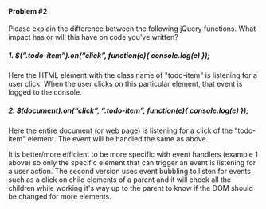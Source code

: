 #### Problem #2

Please explain the difference between the following jQuery functions. What impact has or will this have on code you’ve written?

##### 1. $(“.todo-item”).on(“click”, function(e){ console.log(e) });  
Here the HTML element with the class name of "todo-item" is listening for a user click. When the user clicks on this particular element, that event is logged to the console.

##### 2. $(document).on(“click”, “.todo-item”, function(e){ console.log(e) });  
Here the entire document (or web page) is listening for a click of the "todo-item" element. The event will be handled the same as above.

It is better/more efficient to be more specific with event handlers (example 1 above) so only the specific element that can trigger an event is listening for a user action. The second version uses event bubbling to listen for events such as a click on child elements of a parent and it will check all the children while working it's way up to the parent to know if the DOM should be changed for more elements.
